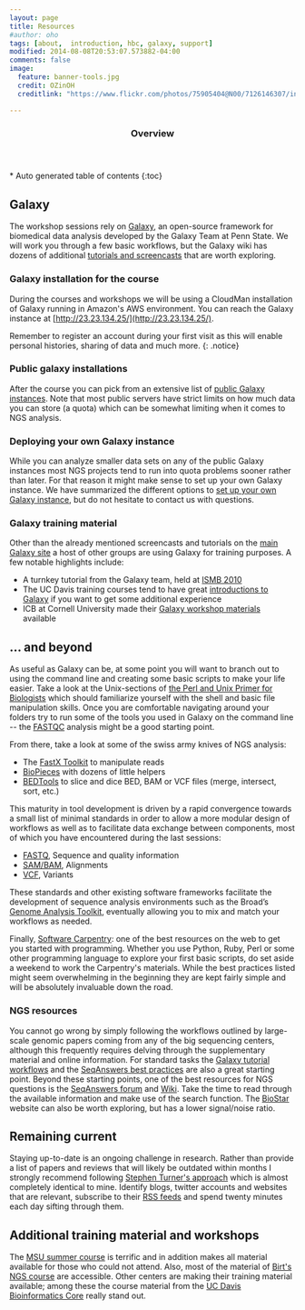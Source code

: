 ```yaml
---
layout: page
title: Resources
#author: oho
tags: [about,  introduction, hbc, galaxy, support]
modified: 2014-08-08T20:53:07.573882-04:00
comments: false
image:
  feature: banner-tools.jpg
  credit: OZinOH
  creditlink: "https://www.flickr.com/photos/75905404@N00/7126146307/in/photolist-bRHn2v-5ZEy3v-njeKMd-34Ydj3-6jWS5p-bRHngB-69kvVh-81qMNV-jfdpir-3coNmc-e3oR2D-6aQB7U-ebk9uv-5X2NpW-9KQoQd-2DWGDT-hQQFyG-fkmB7T-pEf1ab-8EatV2-8DiwUK-M1h2U-66WjNR-eHQ3T6-mhpdd-7Vy7hY-3r7wnw-oUmJH-fdyRbJ-fZijk2-gm5988-8iy9Dy-63FsG8-4Qj8Tm-dM3o9g-agpmaQ-4WpAb-7SP4bh-ta4a-63FsXn-9NcgEi-cnHKtu-CTVZj-iMqGkR-8Br5FX-6VHf97-apdrrN-9rPDkF-8x4RCw-4rJRhJ/"

---
```


<section id="table-of-contents" class="toc">
  <header>
    <h3>Overview</h3>
  </header>
<div id="drawer" markdown="1">
*  Auto generated table of contents
{:toc}
</div>
</section><!-- /#table-of-contents -->

## Galaxy

The workshop sessions rely on [Galaxy](http://usegalaxy.org), an open-source framework for biomedical data analysis developed by the Galaxy Team at Penn State. We will work you through a few basic workflows, but the Galaxy wiki has dozens of additional [tutorials and screencasts](http://wiki.g2.bx.psu.edu/Learn/Screencasts) that are worth exploring.


### Galaxy installation for the course

During the courses and workshops we will be using a CloudMan installation of Galaxy running in Amazon's AWS environment. You can reach the Galaxy instance at [http://23.23.134.25/](http://23.23.134.25/). 

Remember to register an account during your first visit as this will enable personal histories, sharing of data and much more.
{: .notice}

### Public galaxy installations

After the course you can pick from an extensive list of [public Galaxy instances](http://wiki.g2.bx.psu.edu/Public%20Galaxy%20Servers). Note that most public servers have strict limits on how much data you can store (a quota) which can be somewhat limiting when it comes to NGS analysis.

### Deploying your own Galaxy instance

While you can analyze smaller data sets on any of the public Galaxy instances most NGS projects tend to run into quota problems sooner rather than later. For that reason it might make sense to set up your own Galaxy instance. We have summarized the different options to [set up your own Galaxy instance](TBA), but do not hesitate to contact us with questions.


### Galaxy training material

Other than the already mentioned screencasts and tutorials on the [main Galaxy site](http://wiki.g2.bx.psu.edu/Learn/Screencasts) a host of other groups are using Galaxy for training purposes. A few notable highlights include:

* A turnkey tutorial from the Galaxy team, held at [ISMB 2010](https://main.g2.bx.psu.edu/u/aun1/p/ismb2010-demo)
* The UC Davis training courses tend to have great [introductions to Galaxy](http://training.bioinformatics.ucdavis.edu/docs/2012/05/RNA/galaxy-intro.html) if you want to get some additional experience
* ICB at Cornell University made their [Galaxy workshop materials](http://chagall.med.cornell.edu/galaxy/) available


## … and beyond

As useful as Galaxy can be, at some point you will want to branch out to using the command line and creating some basic scripts to make your life easier. Take a look at the Unix-sections of [the Perl and Unix Primer for Biologists](http://korflab.ucdavis.edu/unix_and_Perl/) which should familiarize yourself with the shell and basic file manipulation skills. Once you are comfortable navigating around your folders try to run some of the tools you used in Galaxy on the command line -- the [FASTQC](http://www.bioinformatics.babraham.ac.uk/projects/fastqc/) analysis might be a good starting point.

From there, take a look at some of the swiss army knives of NGS analysis:

* The [FastX Toolkit](http://hannonlab.cshl.edu/fastx_toolkit/ ) to manipulate reads* [BioPieces](http://code.google.com/p/biopieces/) with dozens of little helpers
* [BEDTools](http://code.google.com/p/bedtools/) to slice and dice BED, BAM or VCF files (merge, intersect, sort, etc.)

This maturity in tool development is driven by a rapid convergence towards a small list of minimal standards in order to allow a more modular design of workflows as well as to facilitate data exchange between components, most of which you have encountered during the last sessions:

* [FASTQ](http://maq.sourceforge.net/fastq.shtml), Sequence and quality information
* [SAM/BAM](http://samtools.sourceforge.net/), Alignments
* [VCF](http://vcftools.sourceforge.net/specs.html), Variants

These standards and other existing software frameworks facilitate the development of sequence analysis environments such as the Broad’s [Genome Analysis Toolkit](http://www.broadinstitute.org/gsa/wiki/index.php/The_Genome_Analysis_Toolkit), eventually allowing you to mix and match your workflows as needed. 

Finally, [Software Carpentry](http://software-carpentry.org/): one of the best resources on the web to get you started with programming. Whether you use Python, Ruby, Perl or some other programming language to explore your first basic scripts, do set aside a weekend to work the Carpentry's materials. While the best practices listed might seem overwhelming in the beginning they are kept fairly simple and will be absolutely invaluable down the road.

### NGS resources

You cannot go wrong by simply following the workflows outlined by large-scale genomic papers coming from any of the big sequencing centers, although this frequently requires delving through the supplementary material and online information. For standard tasks the [Galaxy tutorial workflows](http://wiki.g2.bx.psu.edu/Learn/Screencasts) and the [SeqAnswers best practices](http://seqanswers.com/wiki/How-to) are also a great starting point. Beyond these starting points, one of the best resources for NGS questions is the [SeqAnswers forum](http://seqanswers.com/forums/forumdisplay.php?f=18) and [Wiki](http://seqanswers.com/wiki/SEQanswers). Take the time to read through the available information and make use of the search function. The [BioStar](http://www.biostars.org/) website can also be worth exploring, but has a lower signal/noise ratio.

## Remaining current

Staying up-to-date is an ongoing challenge in research. Rather than provide a list of papers and reviews that will likely be outdated within months I strongly recommend following [Stephen Turner's approach](http://gettinggeneticsdone.blogspot.com/2012/05/how-to-stay-current-in.html) which is almost completely identical to mine. Identify blogs, twitter accounts and websites that are relevant, subscribe to their [RSS feeds](http://en.wikipedia.org/wiki/Web_feed) and spend twenty minutes each day sifting through them. 

## Additional training material and workshops

The [MSU summer course](http://bioinformatics.msu.edu/ngs-summer-course-2012) is terrific and in addition makes all material available for those who could not attend. Also, most of the material of [Birt's NGS course](http://informaticstraining.hms.harvard.edu) are accessible. Other centers are making their training material available; among these the course material from the [UC Davis Bioinformatics Core](http://training.bioinformatics.ucdavis.edu/documentation/) really stand out.

